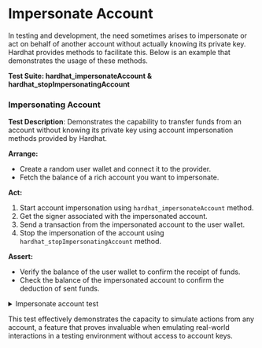 # Impersonate Account

In testing and development, the need sometimes arises to impersonate or act on behalf of another account without actually knowing its private key. Hardhat provides methods to facilitate this. Below is an example that demonstrates the usage of these methods.

**Test Suite: hardhat\_impersonateAccount & hardhat\_stopImpersonatingAccount**

### **Impersonating Account**

**Test Description**:  Demonstrates the capability to transfer funds from an account without knowing its private key using account impersonation methods provided by Hardhat.

**Arrange:**

* Create a random user wallet and connect it to the provider.
* Fetch the balance of a rich account you want to impersonate.

**Act:**

1. Start account impersonation using `hardhat_impersonateAccount` method.
2. Get the signer associated with the impersonated account.
3. Send a transaction from the impersonated account to the user wallet.
4. Stop the impersonation of the account using `hardhat_stopImpersonatingAccount` method.

**Assert:**

* Verify the balance of the user wallet to confirm the receipt of funds.
* Check the balance of the impersonated account to confirm the deduction of sent funds.

<details>

<summary>Impersonate account test</summary>

```typescript
describe("hardhat_impersonateAccount & hardhat_stopImpersonatingAccount", function () {
  it("Should allow transfers of funds without knowing the Private Key", async function () {
    // Arrange
    const userWallet = Wallet.createRandom().connect(provider);
    const beforeBalance = await provider.getBalance(RichAccounts[0].Account);

    // Act
    // Begin account impersonation
    await provider.send("hardhat_impersonateAccount", [RichAccounts[0].Account]);

    const signer = await ethers.getSigner(RichAccounts[0].Account);
    const tx = {
      to: userWallet.address,
      value: ethers.utils.parseEther("0.42"),
    };

    // Send a transaction from the impersonated account
    const recieptTx = await signer.sendTransaction(tx);
    await recieptTx.wait();

    // Stop impersonating the account
    await provider.send("hardhat_stopImpersonatingAccount", [RichAccounts[0].Account]);

    // Assert
    // Check that the balances have been updated accordingly
    expect(await userWallet.getBalance()).to.equal(ethers.utils.parseEther("0.42"));
    expect(await provider.getBalance(RichAccounts[0].Account)).to.equal(beforeBalance.sub(0.42));
  });
});
```

</details>

This test effectively demonstrates the capacity to simulate actions from any account, a feature that proves invaluable when emulating real-world interactions in a testing environment without access to account keys.
